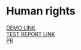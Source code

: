 # Human rights



[DEMO LINK](https://voronok16.github.io/layout_human-rights/) <br>
[TEST REPORT LINK](https://voronok16.github.io/layout_human-rights/report/html_report/)<br>
[PR](https://github.com/mate-academy/layout_human-rights/pull/166)
